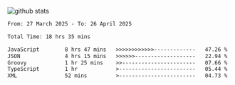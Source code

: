 
![github stats](https://github-readme-stats.vercel.app/api?username=realmahd1&show_icons=true&theme=codeSTACKr&hide_rank=true&count_private=true)

<!--START_SECTION:waka-->

```txt
From: 27 March 2025 - To: 26 April 2025

Total Time: 18 hrs 35 mins

JavaScript        8 hrs 47 mins   >>>>>>>>>>>>-------------   47.26 %
JSON              4 hrs 15 mins   >>>>>>-------------------   22.94 %
Groovy            1 hr 25 mins    >>-----------------------   07.66 %
TypeScript        1 hr            >------------------------   05.44 %
XML               52 mins         >------------------------   04.73 %
```

<!--END_SECTION:waka-->
